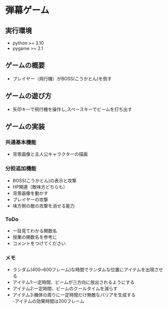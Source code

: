 # 弾幕ゲーム

## 実行環境
* python >= 3.10
* pygame >= 2.1

## ゲームの概要
* プレイヤー（飛行機）がBOSS(こうかとん)を倒す

## ゲームの遊び方
* 矢印キーで飛行機を操作し,スペースキーでビームを打ち出す

## ゲームの実装
### 共通基本機能
* 背景画像と主人公キャラクターの描画

### 分担追加機能
* BOSS(こうかとん)の表示と攻撃
* HP関連（敵味方どちらも）
* 背景画像を動かす
* プレイヤーの攻撃
* 味方側の敵の攻撃を消せる能力

### ToDo
- 一目見てわかる関数名
- 授業の関数名を参考に
- コメントをつけてください

### メモ
- ランダム(400~600フレーム)な時間でランダムな位置にアイテムを出現させる
- アイテム1:一定時間、ビームが三方向に放出されるようにする
- アイテム2:一定時間、ビームのクールタイムを減らす
- アイテム3:機体の周りに一定時間だけ無敵なバリアを生成する  
-アイテムの効果時間は200フレーム
